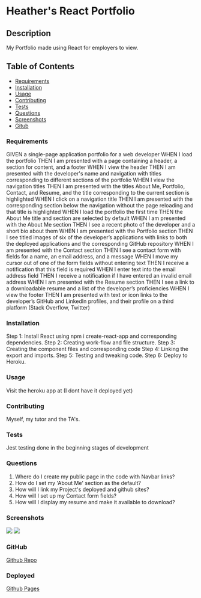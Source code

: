 # Heather's React Portfolio

## Description
My Portfolio made using React for employers to view.

## Table of Contents
* [Requirements](#requirements)
* [Installation](#installation)
* [Usage](#usage)
* [Contributing](#contributing)
* [Tests](#tests)
* [Questions](#questions)
* [Screenshots](#screenshots)
* [Gitub](#github)


### Requirements
GIVEN a single-page application portfolio for a web developer
WHEN I load the portfolio
THEN I am presented with a page containing a header, a section for content, and a footer
WHEN I view the header
THEN I am presented with the developer's name and navigation with titles corresponding to different sections of the portfolio
WHEN I view the navigation titles
THEN I am presented with the titles About Me, Portfolio, Contact, and Resume, and the title corresponding to the current section is highlighted
WHEN I click on a navigation title
THEN I am presented with the corresponding section below the navigation without the page reloading and that title is highlighted
WHEN I load the portfolio the first time
THEN the About Me title and section are selected by default
WHEN I am presented with the About Me section
THEN I see a recent photo of the developer and a short bio about them
WHEN I am presented with the Portfolio section
THEN I see titled images of six of the developer’s applications with links to both the deployed applications and the corresponding GitHub repository
WHEN I am presented with the Contact section
THEN I see a contact form with fields for a name, an email address, and a message
WHEN I move my cursor out of one of the form fields without entering text
THEN I receive a notification that this field is required
WHEN I enter text into the email address field
THEN I receive a notification if I have entered an invalid email address
WHEN I am presented with the Resume section
THEN I see a link to a downloadable resume and a list of the developer’s proficiencies
WHEN I view the footer
THEN I am presented with text or icon links to the developer’s GitHub and LinkedIn profiles, and their profile on a third platform (Stack Overflow, Twitter) 

### Installation
Step 1: Install React using npm i create-react-app and corresponding dependencies.
Step 2: Creating work-flow and file structure.
Step 3: Creating the component files and corresponding code
Step 4: Linking the export and imports.
Step 5: Testing and tweaking code. 
Step 6: Deploy to Heroku.

### Usage
Visit the heroku app at (I dont have it deployed yet)

### Contributing
Myself, my tutor and the TA's.

### Tests
Jest testing done in the beginning stages of development

### Questions
1. Where do I create my public page in the code with Navbar links?
2. How do I set my 'About Me' section as the default?
3. How will I link my Project's deployed and github sites?
4. How will I set up my Contact form fields?
5. How will I display my resume and make it available to download?

### Screenshots

![](./src/assets/images/github/react-port-pic1)
![](./src/assets/images/github/react-port-pic2)

### GitHub

[Github Repo](https://github.com/heatherzen/react-portfolio)

### Deployed

[Github Pages](http://heatherzen.github.io/react-portfolio)
